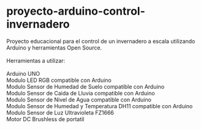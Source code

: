 # proyecto-arduino-control-invernadero
Proyecto educacional para el control de un invernadero a escala utilizando Arduino y herramientas Open Source.
<br> <br>
Herramientas a utilizar:
<br> <br>
Arduino UNO 
<br>
Modulo LED RGB compatible con Arduino
<br>
Modulo Sensor de Humedad de Suelo compatible con Arduino
<br>
Modulo Sensor de Caida de Lluvia compatible con Arduino
<br>
Modulo Sensor de Nivel de Agua compatible con Arduino
<br>
Modulo Sensor de Humedad y Temperatura DH11 compatible con Arduino
<br>
Modulo Sensor de Luz Ultravioleta FZ1666
<br>
Motor DC Brushless de portatil 
<br>
